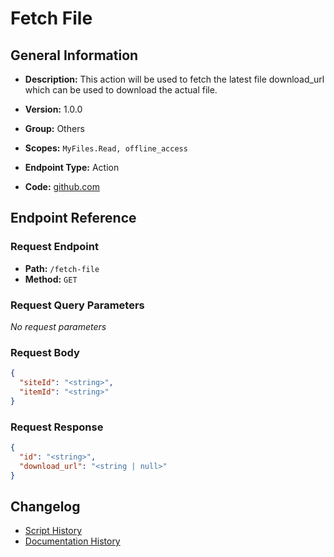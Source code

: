# Fetch File

## General Information

- **Description:** This action will be used to fetch the latest file download_url which can be used to download the actual file.

- **Version:** 1.0.0
- **Group:** Others
- **Scopes:** `MyFiles.Read, offline_access`
- **Endpoint Type:** Action
- **Code:** [github.com](https://github.com/NangoHQ/integration-templates/tree/main/integrations/sharepoint-online/actions/fetch-file.ts)


## Endpoint Reference

### Request Endpoint

- **Path:** `/fetch-file`
- **Method:** `GET`

### Request Query Parameters

_No request parameters_

### Request Body

```json
{
  "siteId": "<string>",
  "itemId": "<string>"
}
```

### Request Response

```json
{
  "id": "<string>",
  "download_url": "<string | null>"
}
```

## Changelog

- [Script History](https://github.com/NangoHQ/integration-templates/commits/main/integrations/sharepoint-online/actions/fetch-file.ts)
- [Documentation History](https://github.com/NangoHQ/integration-templates/commits/main/integrations/sharepoint-online/actions/fetch-file.md)

<!-- END  GENERATED CONTENT -->

